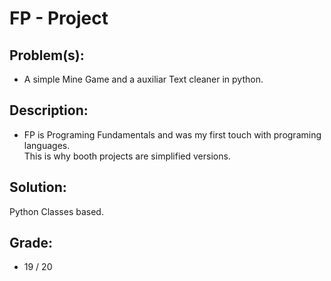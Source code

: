 # FP - Project

## Problem(s): 
- A simple Mine Game and a auxiliar Text cleaner in python.

## Description: 
 - FP is Programing Fundamentals and was my first touch with programing languages. <br>This is why booth projects are simplified versions.

## Solution: 
Python Classes based.

## Grade: 
 - 19 / 20
   

